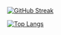 [![GitHub Streak](http://github-readme-streak-stats.herokuapp.com?user=mac-web&theme=iceberg&hide_border=true&border_radius=35)](https://git.io/streak-stats)  


    
[![Top Langs](https://github-readme-stats.vercel.app/api/top-langs/?username=mac-web&layout=compact&theme=vision-friendly-dark&hide_border=true&border_radius=35&bg_color=1e2132)](https://github.com/anuraghazra/github-readme-stats)
